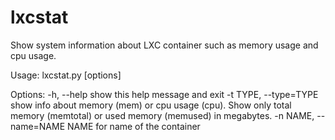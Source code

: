 # lxcstat
Show system information about LXC container such as memory usage and cpu usage.

Usage: lxcstat.py [options]

Options:
  -h, --help            show this help message and exit
  -t TYPE, --type=TYPE
                        show info about memory (mem) or cpu usage (cpu). Show
                        only total memory (memtotal) or used memory (memused)
                        in megabytes.
  -n NAME, --name=NAME  NAME for name of the container
